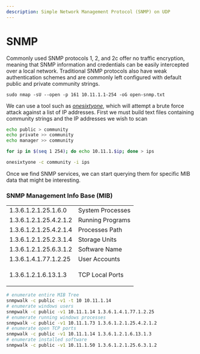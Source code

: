 ```yaml
---
description: Simple Network Management Protocol (SNMP) on UDP
---
```


# SNMP

Commonly used SNMP protocols 1, 2, and 2c offer no traffic encryption, meaning that SNMP information and credentials can be easily intercepted over a local network. Traditional SNMP protocols also have weak authentication schemes and are commonly left configured with default public and private community strings.

```
sudo nmap -sU --open -p 161 10.11.1.1-254 -oG open-snmp.txt
```

We can use a tool such as [_onesixtyone_](http://www.phreedom.org/software/onesixtyone/), which will attempt a brute force attack against a list of IP addresses. First we must build text files containing community strings and the IP addresses we wish to scan

```bash
echo public > community
echo private >> community
echo manager >> community

for ip in $(seq 1 254); do echo 10.11.1.$ip; done > ips

onesixtyone -c community -i ips
```

Once we find SNMP services, we can start querying them for specific MIB data that might be interesting.



### SNMP Management Info Base (MIB)

|                        |                            |
| ---------------------- | -------------------------- |
| 1.3.6.1.2.1.25.1.6.0   | System Processes           |
| 1.3.6.1.2.1.25.4.2.1.2 | Running Programs           |
| 1.3.6.1.2.1.25.4.2.1.4 | Processes Path             |
| 1.3.6.1.2.1.25.2.3.1.4 | Storage Units              |
| 1.3.6.1.2.1.25.6.3.1.2 | Software Name              |
| 1.3.6.1.4.1.77.1.2.25  | User Accounts              |
| 1.3.6.1.2.1.6.13.1.3   | <p>TCP Local Ports<br></p> |

```bash
# enumerate entire MIB Tree
snmpwalk -c public -v1 -t 10 10.11.1.14
# enumerate windows users
snmpwalk -c public -v1 10.11.1.14 1.3.6.1.4.1.77.1.2.25
# enumerate running windows processes
snmpwalk -c public -v1 10.11.1.73 1.3.6.1.2.1.25.4.2.1.2
# enumerate open TCP ports
snmpwalk -c public -v1 10.11.1.14 1.3.6.1.2.1.6.13.1.3
# enumerate installed software
snmpwalk -c public -v1 10.11.1.50 1.3.6.1.2.1.25.6.3.1.2
```
